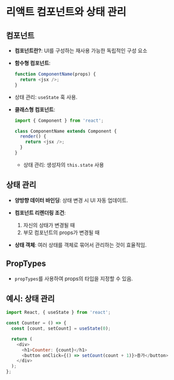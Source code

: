 # 리액트 컴포넌트와 상태 관리

## 컴포넌트

- **컴포넌트란?**: UI를 구성하는 재사용 가능한 독립적인 구성 요소
- **함수형 컴포넌트**:

  ```javascript
  function ComponentName(props) {
    return <jsx />;
  }
  ```

- 상태 관리: `useState` 훅 사용.

- **클래스형 컴포넌트**:

  ```javascript
  import { Component } from 'react';

  class ComponentName extends Component {
    render() {
      return <jsx />;
    }
  }
  ```

  - 상태 관리: 생성자의 `this.state` 사용

## 상태 관리

- **양방향 데이터 바인딩**: 상태 변경 시 UI 자동 업데이트.
- **컴포넌트 리렌더링 조건**:

  1. 자신의 상태가 변경될 때
  2. 부모 컴포넌트의 props가 변경될 때

- **상태 객체**: 여러 상태를 객체로 묶어서 관리하는 것이 효율적임.

## PropTypes

- `propTypes`를 사용하여 props의 타입을 지정할 수 있음.

## 예시: 상태 관리

```javascript
import React, { useState } from 'react';

const Counter = () => {
  const [count, setCount] = useState(0);

  return (
    <div>
      <h1>Counter: {count}</h1>
      <button onClick={() => setCount(count + 1)}>증가</button>
    </div>
  );
};
```

